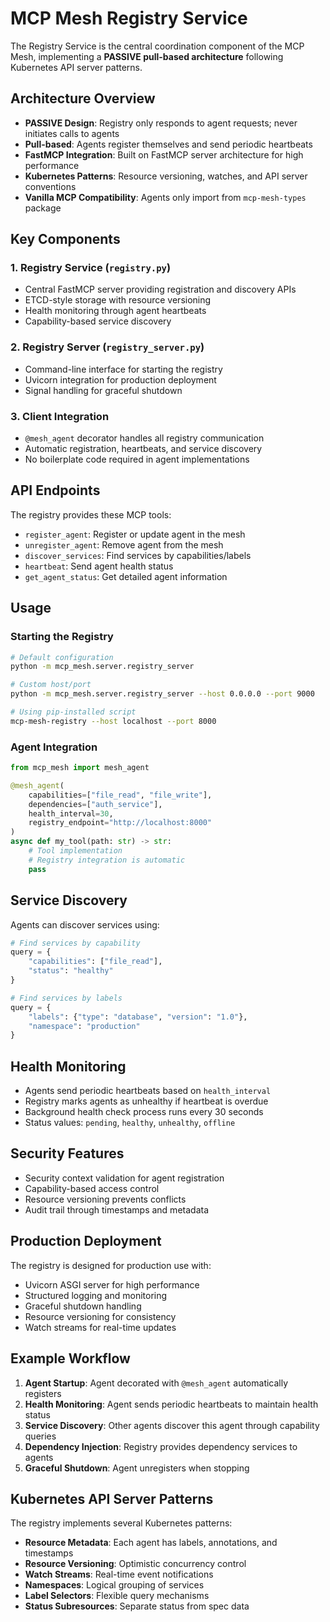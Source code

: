 # MCP Mesh Registry Service

The Registry Service is the central coordination component of the MCP Mesh, implementing a **PASSIVE pull-based architecture** following Kubernetes API server patterns.

## Architecture Overview

- **PASSIVE Design**: Registry only responds to agent requests; never initiates calls to agents
- **Pull-based**: Agents register themselves and send periodic heartbeats
- **FastMCP Integration**: Built on FastMCP server architecture for high performance
- **Kubernetes Patterns**: Resource versioning, watches, and API server conventions
- **Vanilla MCP Compatibility**: Agents only import from `mcp-mesh-types` package

## Key Components

### 1. Registry Service (`registry.py`)

- Central FastMCP server providing registration and discovery APIs
- ETCD-style storage with resource versioning
- Health monitoring through agent heartbeats
- Capability-based service discovery

### 2. Registry Server (`registry_server.py`)

- Command-line interface for starting the registry
- Uvicorn integration for production deployment
- Signal handling for graceful shutdown

### 3. Client Integration

- `@mesh_agent` decorator handles all registry communication
- Automatic registration, heartbeats, and service discovery
- No boilerplate code required in agent implementations

## API Endpoints

The registry provides these MCP tools:

- `register_agent`: Register or update agent in the mesh
- `unregister_agent`: Remove agent from the mesh
- `discover_services`: Find services by capabilities/labels
- `heartbeat`: Send agent health status
- `get_agent_status`: Get detailed agent information

## Usage

### Starting the Registry

```bash
# Default configuration
python -m mcp_mesh.server.registry_server

# Custom host/port
python -m mcp_mesh.server.registry_server --host 0.0.0.0 --port 9000

# Using pip-installed script
mcp-mesh-registry --host localhost --port 8000
```

### Agent Integration

```python
from mcp_mesh import mesh_agent

@mesh_agent(
    capabilities=["file_read", "file_write"],
    dependencies=["auth_service"],
    health_interval=30,
    registry_endpoint="http://localhost:8000"
)
async def my_tool(path: str) -> str:
    # Tool implementation
    # Registry integration is automatic
    pass
```

## Service Discovery

Agents can discover services using:

```python
# Find services by capability
query = {
    "capabilities": ["file_read"],
    "status": "healthy"
}

# Find services by labels
query = {
    "labels": {"type": "database", "version": "1.0"},
    "namespace": "production"
}
```

## Health Monitoring

- Agents send periodic heartbeats based on `health_interval`
- Registry marks agents as unhealthy if heartbeat is overdue
- Background health check process runs every 30 seconds
- Status values: `pending`, `healthy`, `unhealthy`, `offline`

## Security Features

- Security context validation for agent registration
- Capability-based access control
- Resource versioning prevents conflicts
- Audit trail through timestamps and metadata

## Production Deployment

The registry is designed for production use with:

- Uvicorn ASGI server for high performance
- Structured logging and monitoring
- Graceful shutdown handling
- Resource versioning for consistency
- Watch streams for real-time updates

## Example Workflow

1. **Agent Startup**: Agent decorated with `@mesh_agent` automatically registers
2. **Health Monitoring**: Agent sends periodic heartbeats to maintain health status
3. **Service Discovery**: Other agents discover this agent through capability queries
4. **Dependency Injection**: Registry provides dependency services to agents
5. **Graceful Shutdown**: Agent unregisters when stopping

## Kubernetes API Server Patterns

The registry implements several Kubernetes patterns:

- **Resource Metadata**: Each agent has labels, annotations, and timestamps
- **Resource Versioning**: Optimistic concurrency control
- **Watch Streams**: Real-time event notifications
- **Namespaces**: Logical grouping of services
- **Label Selectors**: Flexible query mechanisms
- **Status Subresources**: Separate status from spec data
